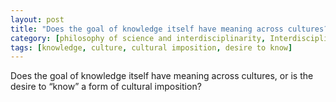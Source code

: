 ```yaml
---
layout: post
title: "Does the goal of knowledge itself have meaning across cultures?"
category: [philosophy of science and interdisciplinarity, Interdisciplinary approach]
tags: [knowledge, culture, cultural imposition, desire to know]
---
```


Does the goal of knowledge itself have meaning across cultures, or is the desire to “know” a form of cultural imposition?